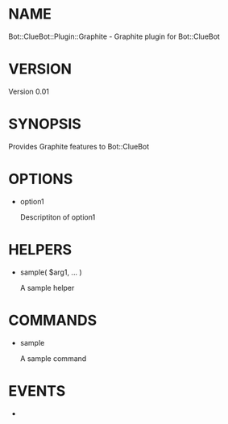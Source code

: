 # NAME

Bot::ClueBot::Plugin::Graphite - Graphite plugin for Bot::ClueBot

# VERSION

Version 0.01

# SYNOPSIS

Provides Graphite features to Bot::ClueBot

# OPTIONS

- option1

    Descriptiton of option1

# HELPERS

- sample( $arg1, ... )

    A sample helper

# COMMANDS

- sample

    A sample command

# EVENTS

-
